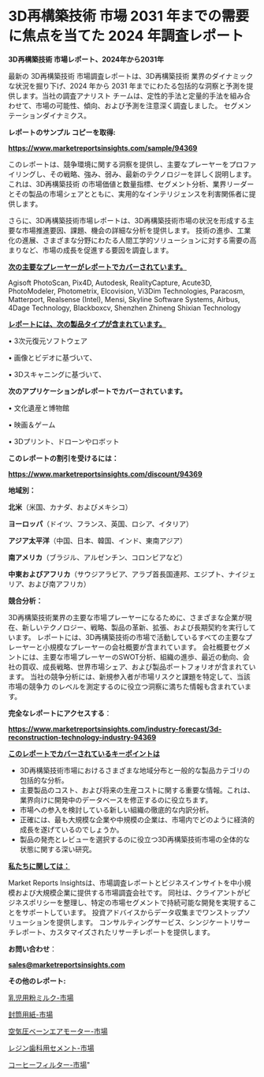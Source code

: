 # 3D再構築技術 市場 2031 年までの需要に焦点を当てた 2024 年調査レポート

<strong>3D再構築技術 市場レポート、2024年から2031年</strong>

最新の 3D再構築技術 市場調査レポートは、3D再構築技術 業界のダイナミックな状況を掘り下げ、2024 年から 2031 年までにわたる包括的な洞察と予測を提供します。当社の調査アナリスト チームは、定性的手法と定量的手法を組み合わせて、市場の可能性、傾向、および予測を注意深く調査しました。 セグメンテーションダイナミクス。



<strong>レポートのサンプル コピーを取得:</strong> <a href=https://www.marketreportsinsights.com/sample/94369>

<strong><u>https://www.marketreportsinsights.com/sample/94369</u></strong></a>

このレポートは、競争環境に関する洞察を提供し、主要なプレーヤーをプロファイリングし、その戦略、強み、弱み、最新のテクノロジーを詳しく説明します。 これは、3D再構築技術 の市場価値と数量指標、セグメント分析、業界リーダーとその製品の市場シェアとともに、実用的なインテリジェンスを利害関係者に提供します。

さらに、3D再構築技術市場レポートは、3D再構築技術市場の状況を形成する主要な市場推進要因、課題、機会の詳細な分析を提供します。 技術の進歩、工業化の進展、さまざまな分野にわたる人間工学的ソリューションに対する需要の高まりなど、市場の成長を促進する要因を調査します。



<strong><u>次の主要なプレーヤーがレポートでカバーされています。</u></strong>

Agisoft PhotoScan, Pix4D, Autodesk, RealityCapture, Acute3D, PhotoModeler, Photometrix, Elcovision, Vi3Dim Technologies, Paracosm, Matterport, Realsense (Intel), Mensi, Skyline Software Systems, Airbus, 4Dage Technology, Blackboxcv, Shenzhen Zhineng Shixian Technology



<strong><u><b>レポートには、次の製品タイプが含まれています。</b></u></strong>

• 3次元復元ソフトウェア

• 画像とビデオに基づいて、

• 3Dスキャニングに基づいて、



<strong><b>次のアプリケーションがレポートでカバーされています。</b></strong>

• 文化遺産と博物館

• 映画＆ゲーム

• 3Dプリント、ドローンやロボット



<strong><b>このレポートの割引を受けるには：</b></strong><a href=https://www.marketreportsinsights.com/discount/94369>

<strong><u>https://www.marketreportsinsights.com/discount/94369</u></strong></a>



<strong>地域別：</strong>



<strong>北米</strong>（米国、カナダ、およびメキシコ）



<strong>ヨーロッパ</strong>（ドイツ、フランス、英国、ロシア、イタリア）



<strong>アジア太平洋</strong>（中国、日本、韓国、インド、東南アジア）



<strong>南アメリカ</strong>（ブラジル、アルゼンチン、コロンビアなど）



<strong>中東およびアフリカ</strong>（サウジアラビア、アラブ首長国連邦、エジプト、ナイジェリア、および南アフリカ）



<strong>競合分析：</strong>

3D再構築技術業界の主要な市場プレーヤーになるために、さまざまな企業が現在、新しいテクノロジー、戦略、製品の革新、拡張、および長期契約を実行しています。 レポートには、3D再構築技術の市場で活動しているすべての主要なプレーヤーと小規模なプレーヤーの会社概要が含まれています。 会社概要セグメントには、主要な市場プレーヤーのSWOT分析、組織の進歩、最近の動向、会社の買収、成長戦略、世界市場シェア、および製品ポートフォリオが含まれています。 当社の競争分析には、新規参入者が市場リスクと課題を特定して、当該市場の競争力 のレベルを測定するのに役立つ洞察に満ちた情報も含まれています。



<strong>完全なレポートにアクセスする</strong>：

<a href=https://www.marketreportsinsights.com/industry-forecast/3d-reconstruction-technology-industry-94369>

<strong><u>https://www.marketreportsinsights.com/industry-forecast/3d-reconstruction-technology-industry-94369</u></strong></a>



<strong><u><b>このレポートでカバーされているキーポイントは</b></u></strong>
<ul>
  <li>3D再構築技術市場におけるさまざまな地域分布と一般的な製品カテゴリの包括的な分析。</li>
  <li>主要製品のコスト、および将来の生産コストに関する重要な情報。これは、業界向けに開発中のデータベースを修正するのに役立ちます。</li>
  <li>市場への参入を検討している新しい組織の徹底的な内訳分析。</li>
  <li>正確には、最も大規模な企業や中規模の企業は、市場内でどのように経済的成長を遂げているのでしょうか。</li>
  <li>製品の発売とレビューを選択するのに役立つ3D再構築技術市場の全体的な状態に関する深い研究。</li>
</ul>


<strong><u><b>私たちに関しては：</b></u></strong>

Market Reports Insightsは、市場調査レポートとビジネスインサイトを中小規模および大規模企業に提供する市場調査会社です。 同社は、クライアントがビジネスポリシーを整理し、特定の市場セグメントで持続可能な開発を実現することをサポートしています。 投資アドバイスからデータ収集までワンストップソリューションを提供します。 コンサルティングサービス、シンジケートリサーチレポート、カスタマイズされたリサーチレポートを提供します。



<strong><b>お問い合わせ</b></strong>：

<a href=mailto:sales@marketreportsinsights.com>

<strong><u>sales@marketreportsinsights.com</u></strong></a>



<strong>その他のレポート:</strong>

<a href=https://www.linkedin.com/pulse/乳児用粉ミルク-市場-2023-新興市場-将来の動向と市場需要-2030-nphfc/>乳児用粉ミルク-市場</a>

<a href=https://www.linkedin.com/pulse/封筒用紙-市場-2023-swot-分析と成長率-2030-pr-news-hub-kxrpf/>封筒用紙-市場</a>

<a href=https://www.linkedin.com/pulse/空気圧ベーンエアモーター-市場-2023-最新の-cagr-および成長分析-jty7f/>空気圧ベーンエアモーター-市場</a>

<a href=https://www.linkedin.com/pulse/レジン歯科用セメント-市場-2023-swot-分析と成長率-2030-ta0ff/>レジン歯科用セメント-市場</a>

<a href=https://www.linkedin.com/pulse/コーヒーフィルター-市場-2023-swot-分析と最新イノベーション-2030-qrlgf/>コーヒーフィルター-市場</a>"
